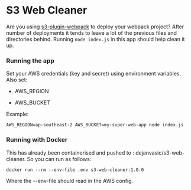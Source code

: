 S3 Web Cleaner
===

Are you using [s3-plugin-webpack](https://github.com/MikaAK/s3-plugin-webpack) 
to deploy your webpack project? After number of deployments it tends to leave a lot of 
the previous files and directories behind. Running `node index.js` in this app 
should help clean it up.

### Running the app

Set your AWS credentials (key and secret) using environment variables.
Also set:

- AWS_REGION

- AWS_BUCKET

Example:

```
AWS_REGION=ap-southeast-2 AWS_BUCKET=my-super-web-app node index.js
```

### Running with Docker

This has already been containerised and pushed to : dejanvasic/s3-web-cleaner.
So you can run as follows:

```
docker run --rm --env-file .env s3-web-cleaner:1.0.0 
```

Where the --env-file should read in the AWS config.